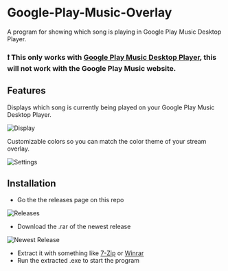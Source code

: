 # Google-Play-Music-Overlay
A program for showing which song is playing in Google Play Music Desktop Player.

### :exclamation: This only works with [Google Play Music Desktop Player](https://www.googleplaymusicdesktopplayer.com), this will not work with the Google Play Music website.

## Features
Displays which song is currently being played on your Google Play Music Desktop Player.

![Display](http://mrhumagames.com/GooglePlayMusicOverlay/Display.png)

Customizable colors so you can match the color theme of your stream overlay.

![Settings](http://mrhumagames.com/GooglePlayMusicOverlay/Settings.png)

## Installation
* Go the the releases page on this repo

![Releases](http://mrhumagames.com/GooglePlayMusicOverlay/Release.png)

* Download the .rar of the newest release

![Newest Release](http://mrhumagames.com/GooglePlayMusicOverlay/Newest_Release.png)

* Extract it with something like [7-Zip](https://www.7-zip.org/) or [Winrar](https://www.win-rar.com/)
* Run the extracted .exe to start the program
